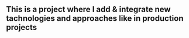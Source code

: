 ## This is a project where I add & integrate new tachnologies and approaches like in production projects
